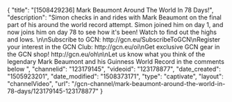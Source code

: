 {
    "title": "[1508429236] Mark Beaumont Around The World In 78 Days!",
    "description": "Simon checks in and rides with Mark Beaumont on the final part of his around the world record attempt. Simon joined him on day 1, and now joins him on day 78 to see how it's been! Watch to find out the highs and lows.  \n\nSubscribe to GCN: http:\/\/gcn.eu\/SubscribeToGCN\nRegister your interest in the GCN Club: http:\/\/gcn.eu\/oi\nGet exclusive GCN gear in the GCN shop! http:\/\/gcn.eu\/oh\n\nLet us know what you think of the legendary Mark Beaumont and his Guinness World Record in the comments below ",
    "channelid": "123179145",
    "videoid": "123178877",
    "date_created": "1505923201",
    "date_modified": "1508373171",
    "type": "captivate",
    "layout": "channelVideo",
    "url": "\/gcn-channel\/mark-beaumont-around-the-world-in-78-days\/123179145-123178877"
}